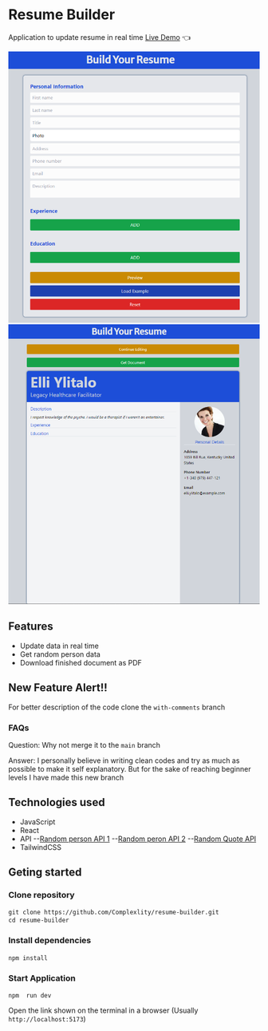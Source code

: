 # Resume Builder

Application to update resume in real time
[Live Demo](https://complexlity-resume-builder.netlify.app/) :point_left:

![Editing Mode](/src/assets/readme-img.png "Editing Mode")
![Preview Mode](/src/assets/readme-img2.png "Preview Mode")

## Features

- Update data in real time
- Get random person data
- Download finished document as PDF

## New Feature Alert!!

For better description of the code clone the `with-comments` branch

### FAQs

Question: Why not merge it to the `main` branch

Answer: I personally believe in writing clean codes and try as much as possible to make it self explanatory. But for the sake of reaching beginner levels I have made this new branch

## Technologies used

- JavaScript
- React
- API
  --[Random person API 1](https://random-data-api.com)
  --[Random peron API 2](https://randomuser.me/api/)
  --[Random Quote API](https://api-ninjas.com/api/quotes)
- TailwindCSS

## Geting started

### Clone repository

```
git clone https://github.com/Complexlity/resume-builder.git
cd resume-builder
```

### Install dependencies

```
npm install
```

### Start Application

```
npm  run dev
```

Open the link shown on the terminal in a browser (Usually `http://localhost:5173`)
